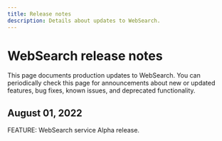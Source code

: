 ```yaml
---
title: Release notes
description: Details about updates to WebSearch.
---
```


# WebSearch release notes

This page documents production updates to WebSearch. You can periodically check this page for announcements about new or updated features, bug fixes, known issues, and deprecated functionality.

## August 01, 2022

FEATURE: WebSearch service Alpha release.
